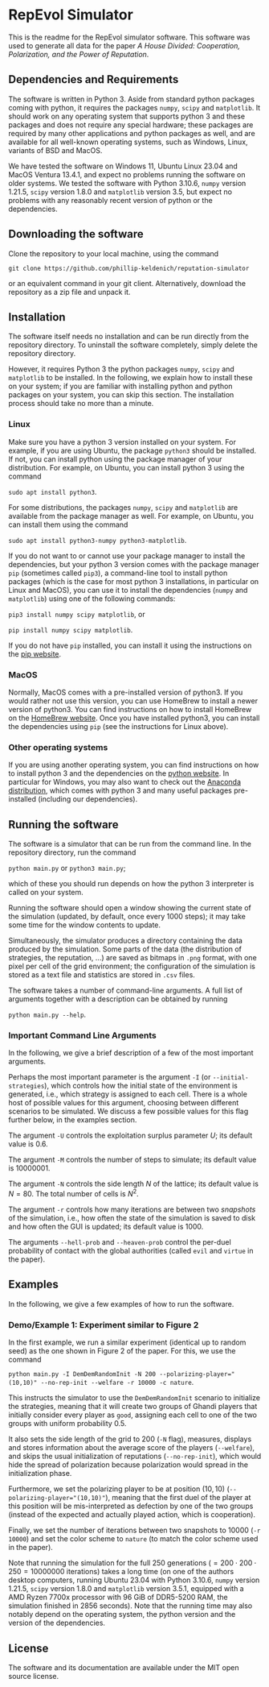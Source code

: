 # RepEvol Simulator
This is the readme for the RepEvol simulator software.
This software was used to generate all data for the paper
_A House Divided: Cooperation, Polarization, and the Power of Reputation_.

## Dependencies and Requirements
The software is written in Python 3.
Aside from standard python packages coming with python, it requires the packages `numpy`, `scipy` and `matplotlib`.
It should work on any operating system that supports python 3 and these packages and does not require any special hardware;
these packages are required by many other applications and python packages as well,
and are available for all well-known operating systems, such as Windows, Linux,
variants of BSD and MacOS.

We have tested the software on Windows 11, Ubuntu Linux 23.04 and MacOS Ventura 13.4.1,
and expect no problems running the software on older systems.
We tested the software with Python 3.10.6, `numpy` version 1.21.5, `scipy` version 1.8.0 and `matplotlib` version 3.5, but expect no problems with any reasonably recent version of
python or the dependencies.

## Downloading the software
Clone the repository to your local machine, using the command

```git clone https://github.com/phillip-keldenich/reputation-simulator```

or an equivalent command in your git client.
Alternatively, download the repository as a zip file and unpack it.

## Installation
The software itself needs no installation and can be run directly from the repository directory.
To uninstall the software completely, simply delete the repository directory.

However, it requires Python 3 the python packages `numpy`, `scipy` and `matplotlib` to be installed.
In the following, we explain how to install these
on your system; if you are familiar with installing
python and python packages on your system, you can skip this section.
The installation process should take no more than a minute.

### Linux
Make sure you have a python 3 version installed on your system.
For example, if you are using Ubuntu, the package `python3` should be installed.
If not, you can install python using the package manager of your distribution.
For example, on Ubuntu, you can install python 3 using the command

```sudo apt install python3```.

For some distributions, the packages `numpy`, `scipy` and `matplotlib` are available from the package manager as well.
For example, on Ubuntu, you can install them using the command

```sudo apt install python3-numpy python3-matplotlib```.

If you do not want to or cannot use your package manager to install the dependencies,
but your python 3 version comes with the package manager `pip` (sometimes called `pip3`), a command-line tool to install python packages (which is the case for most python 3 installations, in particular on Linux and MacOS),
you can use it to install the dependencies (`numpy` and `matplotlib`) using one of the following commands:

```pip3 install numpy scipy matplotlib```, or

```pip install numpy scipy matplotlib```.

If you do not have `pip` installed, you can install it using the instructions on the [pip website](https://pip.pypa.io/en/stable/installing/).

### MacOS
Normally, MacOS comes with a pre-installed version of python3. If you would rather not use this version, you can use HomeBrew to install a newer version of python3. You can find instructions on how to install HomeBrew on the [HomeBrew website](https://brew.sh/). Once you have installed python3, you can install the dependencies using `pip` (see the instructions for Linux above).

### Other operating systems
If you are using another operating system, you can find instructions on how to install python 3 and the dependencies on the [python website](https://www.python.org/downloads/). In particular for Windows, you may also want to check out the [Anaconda distribution](https://www.anaconda.com/products/individual), which comes with python 3 and many useful packages pre-installed (including our dependencies).

## Running the software
The software is a simulator that can be run from the command line.
In the repository directory, run the command

```python main.py``` or ```python3 main.py```;

which of these you should run depends on how the python 3 interpreter is called on your system.

Running the software should open a window showing the current state of the simulation (updated, by default, once every 1000 steps); it may take some time for the window contents to update.

Simultaneously, the simulator produces a directory
containing the data produced by the simulation.
Some parts of the data (the distribution of strategies, the reputation, ...) are saved as bitmaps in `.png` format, with one pixel per cell of the grid environment; the configuration of the simulation is stored as a text file and statistics are stored in `.csv` files.

The software takes a number of command-line arguments.
A full list of arguments together with a description can be obtained by running

```python main.py --help```.

### Important Command Line Arguments
In the following, we give a brief description of a few of the most important arguments.

Perhaps the most important parameter is the argument `-I` (or `--initial-strategies`), which controls how the initial state of the environment is generated, i.e., which strategy is assigned to each cell.
There is a whole host of possible values for this argument, choosing between different scenarios to be simulated.
We discuss a few possible values for this flag further below, in the examples section.

The argument `-U` controls the exploitation surplus parameter $U$; its default value is $0.6$.

The argument `-M` controls the number of steps to simulate; its default value is $10000001$.

The argument `-N` controls the side length $N$ of the lattice; its default value is $N = 80$. The total number of cells is $N^2$.

The argument `-r` controls how many iterations are between two _snapshots_ of the simulation, i.e., how often the state of the simulation is saved to disk and how often the GUI is updated; its default value is $1000$.

The arguments `--hell-prob` and `--heaven-prob` control the per-duel probability of contact with the global authorities (called `evil` and `virtue` in the paper).

## Examples
In the following, we give a few examples of how to run the software.

### Demo/Example 1: Experiment similar to Figure 2
In the first example, we run a similar experiment (identical up to random seed) as the one shown in Figure 2 of the paper.
For this, we use the command

```python main.py -I DemDemRandomInit -N 200 --polarizing-player="(10,10)" --no-rep-init --welfare -r 10000 -c nature```.

This instructs the simulator to use the `DemDemRandomInit` scenario to initialize the strategies, meaning that it will create two groups of Ghandi players that initially consider every player as `good`, assigning each cell to one of the two groups with uniform probability $0.5$.

It also sets the side length of the grid to 200 (`-N` flag), measures, displays and stores information about the average score of the players (`--welfare`), and skips the usual initialization of reputations (`--no-rep-init`), which would hide the spread of polarization because polarization would spread in the initialization phase.

Furthermore, we set the polarizing player to be at position $(10,10)$ (`--polarizing-player="(10,10)"`), meaning that the first duel of the player at this position will be mis-interpreted as defection by one of the two groups (instead of the expected and actually played action, which is cooperation).

Finally, we set the number of iterations between two snapshots to 10000 (`-r 10000`) and set the color scheme to `nature` (to match the color scheme used in the paper).

Note that running the simulation for the full $250$ generations ($=200 \cdot 200\cdot 250 = 10000000$ iterations) takes a long time (on one of the authors desktop computers, running Ubuntu 23.04 with Python 3.10.6, `numpy` version 1.21.5, `scipy` version 1.8.0 and `matplotlib` version 3.5.1, equipped with a AMD Ryzen 7700x processor with 96 GiB of DDR5-5200 RAM, the simulation finished in 2856 seconds).
Note that the running time may also notably depend on the operating system, the python version and the version of the dependencies.

## License
The software and its documentation are available under the MIT open source license.
